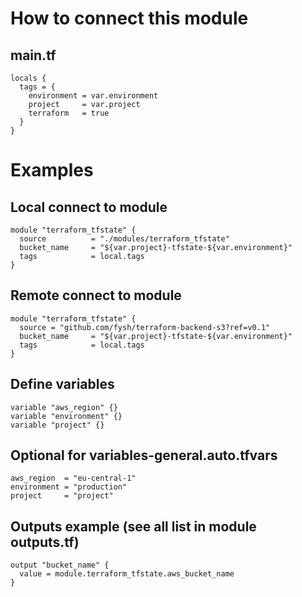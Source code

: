 # How to connect this module 

## main.tf
```
locals {
  tags = {
    environment = var.environment
    project     = var.project
    terraform   = true
  }
}
```
# Examples
## Local connect to module
```
module "terraform_tfstate" {
  source          = "./modules/terraform_tfstate"
  bucket_name     = "${var.project}-tfstate-${var.environment}"
  tags            = local.tags
}
```
## Remote connect to module
```
module "terraform_tfstate" {
  source = "github.com/fysh/terraform-backend-s3?ref=v0.1"
  bucket_name     = "${var.project}-tfstate-${var.environment}"
  tags            = local.tags
}
```
## Define variables
```
variable "aws_region" {}
variable "environment" {}
variable "project" {}
```
## Optional for variables-general.auto.tfvars
```
aws_region  = "eu-central-1"
environment = "production"
project     = "project"
```
## Outputs example (see all list in module outputs.tf)
```
output "bucket_name" {
  value = module.terraform_tfstate.aws_bucket_name
}
```
